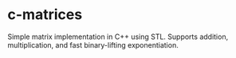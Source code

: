 # c-matrices
Simple matrix implementation in C++ using STL. Supports addition, multiplication, and fast binary-lifting exponentiation.
